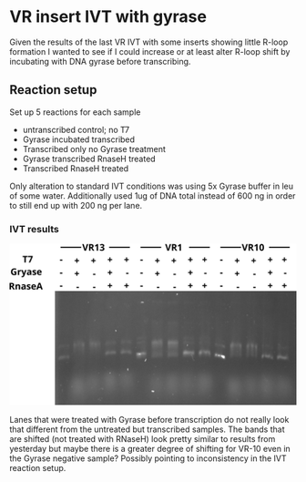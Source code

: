 # VR insert IVT with gyrase

Given the results of the last VR IVT with some inserts showing
little R-loop formation I wanted to see if I could increase or
at least alter R-loop shift by incubating with DNA gyrase before
transcribing.

## Reaction setup

Set up 5 reactions for each sample

- untranscribed control; no T7
- Gyrase incubated transcribed
- Transcribed only no Gyrase treatment
- Gyrase transcribed RnaseH treated
- Transcribed RnaseH treated

Only alteration to standard IVT conditions was using 5x Gyrase buffer
in leu of some water. Additionally used 1ug of DNA total instead of
600 ng in order to still end up with 200 ng per lane. 


### IVT results

![](images/9-22-21-VR-IVT-with-Gyrase.svg)

Lanes that were treated with Gyrase before transcription do not really
look that different from the untreated but transcribed samples. The
bands that are shifted (not treated with RNaseH) look pretty similar
to results from yesterday but maybe there is a greater degree of shifting for VR-10 even in the Gyrase negative sample? Possibly
pointing to inconsistency in the IVT reaction setup.

